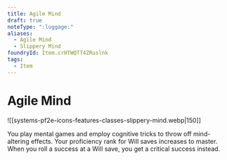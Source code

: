 ```yaml
---
title: Agile Mind
draft: true
noteType: ":luggage:"
aliases:
  - Agile Mind
  - Slippery Mind
foundryId: Item.crHTWQTT4ZRuslnk
tags:
  - Item
---
```


# Agile Mind
![[systems-pf2e-icons-features-classes-slippery-mind.webp|150]]

You play mental games and employ cognitive tricks to throw off mind-altering effects. Your proficiency rank for Will saves increases to master. When you roll a success at a Will save, you get a critical success instead.
